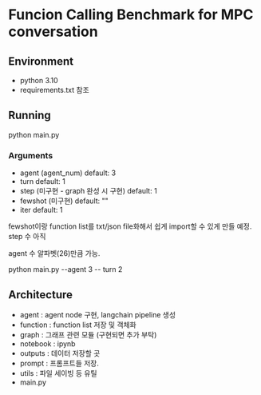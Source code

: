 # Funcion Calling Benchmark for MPC conversation

## Environment

- python 3.10  
- requirements.txt 참조

## Running

python main.py  

### Arguments

- agent (agent_num) default: 3  
- turn default: 1
- step (미구현 - graph 완성 시 구현) default: 1
- fewshot (미구현) default: ""  
- iter default: 1  

fewshot이랑 function list를 txt/json file화해서 쉽게 import할 수 있게 만들 예정. step 수 아직

agent 수 알파벳(26)만큼 가능.

python main.py --agent 3 -- turn 2

## Architecture

- agent : agent node 구현, langchain pipeline 생성
- function : function list 저장 및 객체화
- graph : 그래프 관련 모듈 (구현되면 추가 부탁)
- notebook : ipynb
- outputs : 데이터 저장할 곳  
- prompt : 프롬프트들 저장.
- utils : 파일 세이빙 등 유틸
- main.py  

